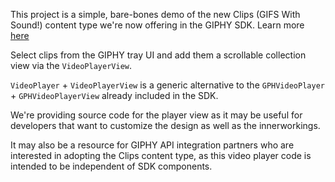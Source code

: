 
This project is a simple, bare-bones demo of the new Clips (GIFS With Sound!) content type we're now offering in the GIPHY SDK. Learn more [here](https://github.com/Giphy/giphy-ios-sdk/blob/main/clips.md)

Select clips from the GIPHY tray UI and add them a scrollable collection view via the `VideoPlayerView`.  

`VideoPlayer` + `VideoPlayerView` is a generic alternative to the `GPHVideoPlayer` + `GPHVideoPlayerView` already included in the SDK. 

We're providing source code for the player view as it may be useful for developers that want to customize the design as well as the innerworkings. 

It may also be a resource for GIPHY API integration partners who are interested in adopting the Clips content type, as this video player code is intended to be independent of SDK components. 
 


